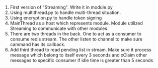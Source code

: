 1. First version of "Streaming". Write it in module.py
2. Using multithread.py to handle multi-thread situation. 
3. Using encryption.py to handle token signing
4. MainThread as a host which represents module. Module utilized Streaming to communicate with other modules.
5. There are two threads in the back. One to act as a consumer to consume redis stream. The other listen to channel to make sure cammand has its callback. 
6. Add third thread to read pending list in stream. Make sure it process message which belong to itself every 3 seconds and xClaim other messages to specific consumer if idle time is greater than 5 seconds